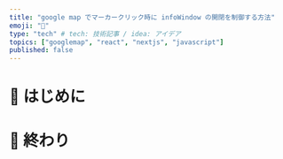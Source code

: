 ```yaml
---
title: "google map でマーカークリック時に infoWindow の開閉を制御する方法"
emoji: "🙌"
type: "tech" # tech: 技術記事 / idea: アイデア
topics: ["googlemap", "react", "nextjs", "javascript"]
published: false
---
```


# 🌼 はじめに


# 🌷 終わり
